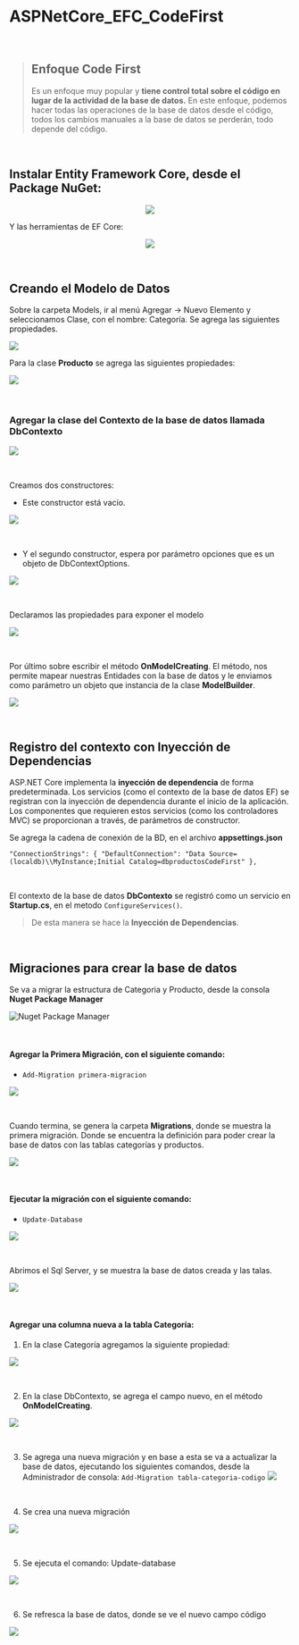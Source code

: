 # ASPNetCore_EFC_CodeFirst
<br />


> ## Enfoque Code First 
>Es un enfoque muy popular y **tiene control total sobre el código en lugar de la actividad de la base de datos.**
> En este enfoque, podemos hacer todas las operaciones de la base de datos desde el código, todos los cambios manuales a la base de datos se perderán, todo depende del código.

<br />

## Instalar Entity Framework Core, desde el Package NuGet:

<p align="center">
  <img src="Entity%20Framework%20Core.jpg">
</p>

Y las herramientas de EF Core:

<p align="center">
  <img src="Microsoft.EntityFrameworkCore.Tools.jpg">
</p>

<br />

## Creando el Modelo de Datos
Sobre la carpeta Models, ir al menú Agregar -> Nuevo Elemento y seleccionamos Clase, con el nombre: Categoría. Se agrega las siguientes propiedades.

![](Clase.png)

Para la clase **Producto** se agrega las siguientes propiedades:

![](Clase_Producto.png)

<br />

### Agregar la clase del Contexto de la base de datos llamada **DbContexto**

![](Modelo_DbContexto.png)

<br />

Creamos dos constructores:

* Este constructor está vacío.

![](Constructor_vacio.png)

<br />

* Y el segundo constructor, espera por parámetro opciones que es un objeto de DbContextOptions.

![](constructor_DbContextOptions.png)

<br />

Declaramos las propiedades para exponer el modelo

![](Propiedades_Modelo.png)

<br />

Por último sobre escribir el método **OnModelCreating**. El método, nos permite mapear nuestras Entidades con la base de datos y le enviamos como parámetro un objeto que instancia de la clase **ModelBuilder**.

![](OnModelCreating.png)

<br />

## Registro del contexto con Inyección de Dependencias
ASP.NET Core implementa la **inyección de dependencia** de forma predeterminada. Los
servicios (como el contexto de la base de datos EF) se registran con la inyección de
dependencia durante el inicio de la aplicación. Los componentes que requieren estos
servicios (como los controladores MVC) se proporcionan a través, de parámetros de
constructor.

Se agrega la cadena de conexión de la BD, en el archivo **appsettings.json**

  `"ConnectionStrings": {
    "DefaultConnection": "Data Source=(localdb)\\MyInstance;Initial Catalog=dbproductosCodeFirst"
  },`

<br />

El contexto de la base de datos **DbContexto** se registró como un servicio
en **Startup.cs**, en el metodo `ConfigureServices()`.

> De esta manera se hace la **Inyección de Dependencias**.

<br />

## Migraciones para crear la base de datos
Se va a migrar la estructura de Categoria y Producto, desde la consola **Nuget Package Manager**

![Nuget Package Manager](Nuget%20Package%20Manager.png)

<br />

#### Agregar la Primera Migración, con el siguiente comando:

* `Add-Migration primera-migracion`

![](Add-Migration%20primera-migracion.png)

<br />

Cuando termina, se genera la carpeta **Migrations**, donde se muestra la primera migración. Donde se encuentra la definición para poder crear la base de datos con las tablas categorías y productos.

![](PrimeraMigracion.png)

<br />

#### Ejecutar la migración con el siguiente comando: 
* `Update-Database`

![](Update.png)

<br />

Abrimos el Sql Server, y se muestra la base de datos creada y las talas.

![](tabla.png)

<br />

#### Agregar una columna nueva a la tabla Categoría:
1.	En la clase Categoría agregamos la siguiente propiedad:

![](codigo.png)

<br />

2.	En la clase DbContexto, se agrega el campo nuevo, en el método **OnModelCreating**.

![](entitycodigo.png)

<br />

3.	Se agrega una nueva migración y en base a esta se va a actualizar la base de datos, ejecutando los siguientes comandos, desde la Administrador de consola:
`Add-Migration tabla-categoria-codigo`
![](mig2.png)

<br />

4.	Se crea una nueva migración

![](newmig.png)

<br />

5.	Se ejecuta el comando: Update-database

![](Update.png)

<br />

6.	Se refresca la base de datos, donde se ve el nuevo campo código

![](newcampo.png)






